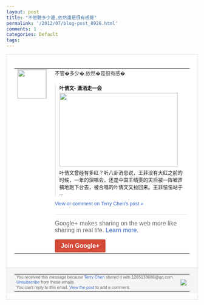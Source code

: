 ```yaml
---
layout: post
title: "不管聽多少邊,依然還是很有感覺"
permalink: '/2012/07/blog-post_8926.html'
comments: 1
categories: Default
tags: 
---
```

<div style="border:solid 1px #dfdfdf;color:#686868;font:13px Arial"><div style="background-color:#fff;padding:20px;"><table cellpadding="0" cellspacing="0"><tr><td style="padding-right:15px;vertical-align:top"><a href="https://plus.google.com/_/notifications/emlink?emrecipient=109554455967099403328&amp;emid=CMjGhunghrECFZkR3godVA8AAA&amp;path=%2F108643996575278738906&amp;dt=1341636334432&amp;uob=7"><img height="75" src="https://lh3.googleusercontent.com/-KKRGTyJ5Bl0/AAAAAAAAAAI/AAAAAAAAEEY/jllxqER5dCk/s75-c-k-a/photo.jpg" style="border:solid 1px #cccccc;" width="75"/></a></td><td style="width:578px;color:#333;font:13px Arial;vertical-align:top;"><div style="padding-bottom:10px">不管�多少�,依然�是很有感�</div><div style="margin-top:10px;padding-left:10px; border-left:2px solid #EAEAEA"><span style="margin-right:5px"><div style="margin-bottom:4px;font-weight:bold"><a href="https://plus.google.com/_/notifications/emlink?emrecipient=109554455967099403328&amp;emid=CMjGhunghrECFZkR3godVA8AAA&amp;path=%2F108643996575278738906%2Fposts%2FcjXZ3S8uj1n%3Fgpinv%3DAMIXal9wH9bHdg91NxZ3X4CPURxerrHPQJBwK4keebZlEigxw-m26jfxKn0vnBL97Utxv936Wo-USbrZorS-ZfyS9a3VArEpQrXSeHjJySzi5Fz3fwHB98k&amp;dt=1341636334432&amp;uob=7" style="zSoyz;text-decoration:none">叶倩文- 潇洒走一会</a></div><a href="https://plus.google.com/_/notifications/emlink?emrecipient=109554455967099403328&amp;emid=CMjGhunghrECFZkR3godVA8AAA&amp;path=%2F108643996575278738906%2Fposts%2FcjXZ3S8uj1n%3Fgpinv%3DAMIXal9wH9bHdg91NxZ3X4CPURxerrHPQJBwK4keebZlEigxw-m26jfxKn0vnBL97Utxv936Wo-USbrZorS-ZfyS9a3VArEpQrXSeHjJySzi5Fz3fwHB98k&amp;dt=1341636334432&amp;uob=7" style="zSoyz"><img border="0" src="https://images2-focus-opensocial.googleusercontent.com/gadgets/proxy?url=https://ytimg.googleusercontent.com/vi/PJ4LfBlG1oM/hqdefault.jpg&amp;container=focus&amp;gadget=a&amp;rewriteMime=image/*&amp;refresh=31536000&amp;resize_h=195" style="width:312px;height:195px;display:block"/></a><div style="margin:5px 0 12px 0"><a href="http://www.youtube.com/v/PJ4LfBlG1oM&amp;hl=en&amp;fs=1&amp;autoplay=1" style="zSoyz;text-decoration:none">叶倩文曾经有多红？听八卦消息说，王菲没有<wbr/>大红之前的时候，一年的演唱会，还是中国王<wbr/>晴雯的天后被一阵嘘声搞地跑下台去，被合唱<wbr/>的叶倩文又拉回来。王菲怯怯站于 ...</a></div></span></div><a href="https://plus.google.com/_/notifications/emlink?emrecipient=109554455967099403328&amp;emid=CMjGhunghrECFZkR3godVA8AAA&amp;path=%2F108643996575278738906%2Fposts%2FcjXZ3S8uj1n%3Fgpinv%3DAMIXal9wH9bHdg91NxZ3X4CPURxerrHPQJBwK4keebZlEigxw-m26jfxKn0vnBL97Utxv936Wo-USbrZorS-ZfyS9a3VArEpQrXSeHjJySzi5Fz3fwHB98k&amp;dt=1341636334432&amp;uob=7" style="color:#3366CC;text-decoration:none;">View or comment on Terry Chen's post »</a><div style="margin-top:20px;border-top:solid 1px #dfdfdf"><div style="padding:15px 0;color:#686868;font:16px Arial;">Google+ makes sharing on the web more like sharing in real life. <a href="http://www.google.com/+/learnmore/" style="color:#3366CC;text-decoration:none;">Learn more</a>.</div><a href="https://plus.google.com/_/notifications/emlink?emrecipient=109554455967099403328&amp;emid=CMjGhunghrECFZkR3godVA8AAA&amp;path=%2F%3Fgpinv%3DAMIXal9wH9bHdg91NxZ3X4CPURxerrHPQJBwK4keebZlEigxw-m26jfxKn0vnBL97Utxv936Wo-USbrZorS-ZfyS9a3VArEpQrXSeHjJySzi5Fz3fwHB98k&amp;dt=1341636334432&amp;uob=7" style="display:inline-block;padding:7px 15px;background-color:#d44b38; color:#fff;font-size:16px; font-weight:bold;border-radius:2px;-webkit-border-radius:2px; -moz-border-radius:2px;border:solid 1px #c43b28; white-space:nowrap;text-decoration:none">Join Google+</a></div></td></tr></table></div><div style="border-top:solid 1px #dfdfdf;padding:0 20px; background-color:#f5f5f5"><table cellpadding="0" cellspacing="0" style="height:50px"><tbody><tr><td style="vertical-align:middle;width:100%; color:#636363;font:11px Arial; line-height:120%">You received this message because <a href="https://plus.google.com/_/notifications/emlink?emrecipient=109554455967099403328&amp;emid=CMjGhunghrECFZkR3godVA8AAA&amp;path=%2F108643996575278738906%3Fgpinv%3DAMIXal9wH9bHdg91NxZ3X4CPURxerrHPQJBwK4keebZlEigxw-m26jfxKn0vnBL97Utxv936Wo-USbrZorS-ZfyS9a3VArEpQrXSeHjJySzi5Fz3fwHB98k&amp;dt=1341636334432&amp;uob=7" style="color:#3366CC;text-decoration:none;">Terry Chen</a> shared it with 1265133686@qq.com. <a href="https://plus.google.com/_/notifications/emlink?emrecipient=109554455967099403328&amp;emid=CMjGhunghrECFZkR3godVA8AAA&amp;path=%2F_%2Fnonplus%2Femailsettings%3Fgpinv%3DAMIXal9wH9bHdg91NxZ3X4CPURxerrHPQJBwK4keebZlEigxw-m26jfxKn0vnBL97Utxv936Wo-USbrZorS-ZfyS9a3VArEpQrXSeHjJySzi5Fz3fwHB98k%26est%3DADH5u8U-WyWC2FC0NVoJgftL0GO2NB--AcOow4NjMNEHQZSkTdWOYI1uorHKsOWV86LN2A_rf2dcCX8wlZc0n-utY9A7ftvqTQMKA1eeTSwZt4ttBRwUHiXoNVeESJK3Pq2F8XFFmWOU&amp;dt=1341636334432&amp;uob=7" style="color:#3366CC;text-decoration:none;">Unsubscribe</a> from these emails.<br/>You can't reply to this email. <a href="https://plus.google.com/_/notifications/emlink?emrecipient=109554455967099403328&amp;emid=CMjGhunghrECFZkR3godVA8AAA&amp;path=%2F108643996575278738906%2Fposts%2FcjXZ3S8uj1n%3Fgpinv%3DAMIXal9wH9bHdg91NxZ3X4CPURxerrHPQJBwK4keebZlEigxw-m26jfxKn0vnBL97Utxv936Wo-USbrZorS-ZfyS9a3VArEpQrXSeHjJySzi5Fz3fwHB98k&amp;dt=1341636334432&amp;uob=7" style="color:#3366CC;text-decoration:none;">View the post</a> to add a comment.<br/></td><td><img src="https://ssl.gstatic.com/s2/oz/images/notifications/logo/google-plus-6617a72bb36cc548861652780c9e6ff1.png"/></td></tr></tbody></table></div></div>